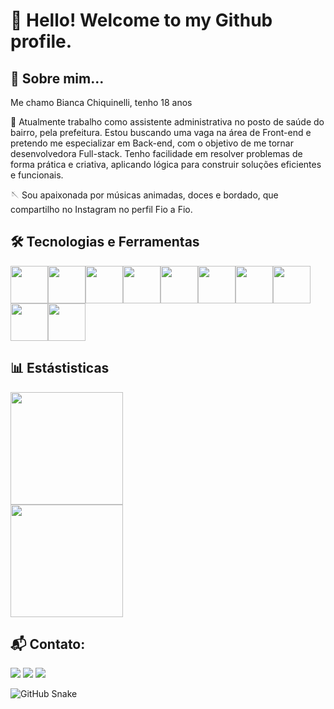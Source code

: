 # 👋 Hello! Welcome to my Github profile. 
## :woman: Sobre mim...
Me chamo Bianca Chiquinelli, tenho 18 anos

💼 Atualmente trabalho como assistente administrativa no posto de saúde do bairro, pela prefeitura. Estou buscando uma vaga na área de Front-end e pretendo me especializar em Back-end, com o objetivo de me tornar desenvolvedora Full-stack. Tenho facilidade em resolver problemas de forma prática e criativa, aplicando lógica para construir soluções eficientes e funcionais.


🪡 Sou apaixonada por músicas animadas, doces e bordado, que compartilho no Instagram no perfil Fio a Fio.
## 🛠 Tecnologias e Ferramentas
<img src="https://cdn.jsdelivr.net/gh/devicons/devicon@latest/icons/css3/css3-original-wordmark.svg" width="60" height="60"/><img src="https://cdn.jsdelivr.net/gh/devicons/devicon@latest/icons/html5/html5-original-wordmark.svg" width="60" height="60"/><img src="https://cdn.jsdelivr.net/gh/devicons/devicon@latest/icons/javascript/javascript-plain.svg" width="60" height="60"/><img src="https://cdn.jsdelivr.net/gh/devicons/devicon@latest/icons/git/git-original-wordmark.svg" width="60" height="60"/><img src="https://cdn.jsdelivr.net/gh/devicons/devicon@latest/icons/github/github-original-wordmark.svg" width="60" height="60" /><img src="https://cdn.jsdelivr.net/gh/devicons/devicon@latest/icons/inkscape/inkscape-original-wordmark.svg" width="60" height="60"/><img src="https://cdn.jsdelivr.net/gh/devicons/devicon@latest/icons/markdown/markdown-original.svg" width="60" height="60"/><img src="https://cdn.jsdelivr.net/gh/devicons/devicon@latest/icons/notion/notion-plain.svg" width="60" height="60"/><img src="https://cdn.jsdelivr.net/gh/devicons/devicon@latest/icons/vercel/vercel-line-wordmark.svg" width="60" height="60"/><img src="https://cdn.jsdelivr.net/gh/devicons/devicon@latest/icons/visualstudio/visualstudio-original.svg" width="60" height="60" />

## 📊 Estástisticas

<div>
<a href="https://github.com/chiquinelli-bia"><img loading="lazy" img align="center" height="180em" src="https://github-readme-stats.vercel.app/api/top-langs/?username=chiquinelli-bia&layout=compact&langs_count=7&theme=dracula"/></a>          
</div>
<div>
<a href="https://github.com/chiquinelli-bia"><img loading="lazy" img align="center" height="180em" src="https://github-readme-stats.vercel.app/api?username=chiquinelli-bia&show_icons=true&theme=dracula&include_all_commits=true&count_private=true"/></a>
</div>
          
## 📬 Contato:
<div>
<a href="https://instagram.com/biancachiquinelli" target="_blank"><img loading="lazy" src="https://img.shields.io/badge/-Instagram-%23E4405F?style=for-the-badge&logo=instagram&logoColor=white" target="_blank"></a>
<a href = "mailto:bchiquinelli24@gmail.com"><img loading="lazy" src="https://img.shields.io/badge/Gmail-D14836?style=for-the-badge&logo=gmail&logoColor=white" target="_blank"></a>
<a href="https://www.linkedin.com/in/bianca-chiquinelli-186004253/" target="_blank"><img loading="lazy" src="https://img.shields.io/badge/-LinkedIn-%230077B5?style=for-the-badge&logo=linkedin&logoColor=white" target="_blank"></a>   
</div>

![GitHub Snake](https://raw.githubusercontent.com/chiquinelli-bia/chiquinelli-bia/output/dist/github-snake.gif)
          
          
          
          
          
          
          
          
          
